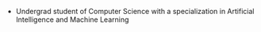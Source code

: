 - Undergrad student of Computer Science with a specialization in Artificial Intelligence and Machine Learning

<!---
AkiraTakizawa0/AkiraTakizawa0 is a ✨ special ✨ repository because its `README.md` (this file) appears on your GitHub profile.
You can click the Preview link to take a look at your changes.
--->
